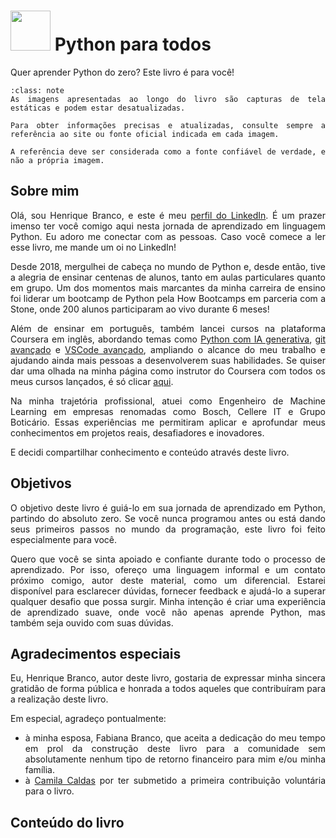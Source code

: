 # <img src="img/config/logos/python.svg" width="64"/> Python para todos

<div style="text-align: justify">

Quer aprender Python do zero? Este livro é para você!

```{admonition} Nota
:class: note
As imagens apresentadas ao longo do livro são capturas de tela estáticas e podem estar desatualizadas.

Para obter informações precisas e atualizadas, consulte sempre a referência ao site ou fonte oficial indicada em cada imagem.

A referência deve ser considerada como a fonte confiável de verdade, e não a própria imagem.
```

## Sobre mim

Olá, sou Henrique Branco, e este é meu <a href="https://www.linkedin.com/in/henriqueajnb/" target="_blank">perfil do LinkedIn</a>. É um prazer imenso ter você comigo aqui nesta jornada de aprendizado em linguagem Python. Eu adoro me conectar com as pessoas. Caso você comece a ler esse livro, me mande um oi no LinkedIn!

Desde 2018, mergulhei de cabeça no mundo de Python e, desde então, tive a alegria de ensinar centenas de alunos, tanto em aulas particulares quanto em grupo. Um dos momentos mais marcantes da minha carreira de ensino foi liderar um bootcamp de Python pela How Bootcamps em parceria com a Stone, onde 200 alunos participaram ao vivo durante 6 meses!

Além de ensinar em português, também lancei cursos na plataforma Coursera em inglês, abordando temas como <a href="https://www.coursera.org/projects/gen-ai-code-generation-for-python" target="_blank">Python com IA generativa</a>, <a href="https://www.coursera.org/projects/git-for-developers-managing-workflows-and-conflicts" target="_blank">git avançado</a> e <a href="https://www.coursera.org/projects/vscode-for-developers-set-up-a-professional-environment" target="_blank">VSCode avançado</a>, ampliando o alcance do meu trabalho e ajudando ainda mais pessoas a desenvolverem suas habilidades. Se quiser dar uma olhada na minha página como instrutor do Coursera com todos os meus cursos lançados, é só clicar <a href="https://www.coursera.org/instructor/~37484066" target="_blank">aqui</a>.

Na minha trajetória profissional, atuei como Engenheiro de Machine Learning em empresas renomadas como Bosch, Cellere IT e Grupo Boticário. Essas experiências me permitiram aplicar e aprofundar meus conhecimentos em projetos reais, desafiadores e inovadores.

E decidi compartilhar conhecimento e conteúdo através deste livro.

## Objetivos

O objetivo deste livro é guiá-lo em sua jornada de aprendizado em Python, partindo do absoluto zero. Se você nunca programou antes ou está dando seus primeiros passos no mundo da programação, este livro foi feito especialmente para você.

Quero que você se sinta apoiado e confiante durante todo o processo de aprendizado. Por isso, ofereço uma linguagem informal e um contato próximo comigo, autor deste material, como um diferencial. Estarei disponível para esclarecer dúvidas, fornecer feedback e ajudá-lo a superar qualquer desafio que possa surgir. Minha intenção é criar uma experiência de aprendizado suave, onde você não apenas aprende Python, mas também seja ouvido com suas dúvidas.

## Agradecimentos especiais

Eu, Henrique Branco, autor deste livro, gostaria de expressar minha sincera gratidão de forma pública e honrada a todos aqueles que contribuíram para a realização deste livro.

Em especial, agradeço pontualmente:
- à minha esposa, Fabiana Branco, que aceita a dedicação do meu tempo em prol da construção deste livro para a comunidade sem absolutamente nenhum tipo de retorno financeiro para mim e/ou minha família.
- à <a href="https://www.linkedin.com/in/camilaccb/" target="_blank">Camila Caldas</a> por ter submetido a primeira contribuição voluntária para o livro.

## Conteúdo do livro

```{tableofcontents}
```

</div>
